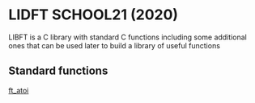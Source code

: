 # LIDFT SCHOOL21 (2020)

LIBFT is a C library with standard C functions including some additional ones that can be used later to build a library of useful functions

## Standard functions

[ft_atoi](https://github.com/Rozinoer/libft/blob/master/ft_at)
